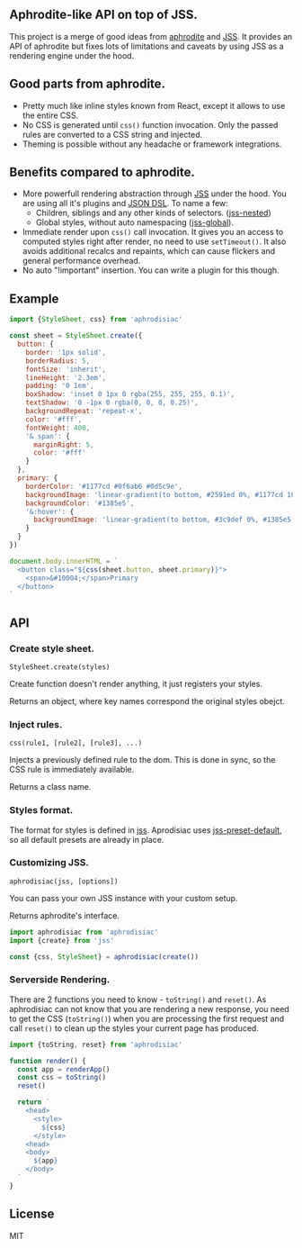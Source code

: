 ## Aphrodite-like API on top of JSS.

This project is a merge of good ideas from [aphrodite](https://github.com/Khan/aphrodite) and [JSS](https://github.com/cssinjs/jss). It provides an API of aphrodite but fixes lots of limitations and caveats by using JSS as a rendering engine under the hood.

## Good parts from aphrodite.

- Pretty much like inline styles known from React, except it allows to use the entire CSS.
- No CSS is generated until `css()` function invocation. Only the passed rules are converted to a CSS string and injected.
- Theming is possible without any headache or framework integrations.

## Benefits compared to aphrodite.

- More powerfull rendering abstraction through [JSS](https://github.com/cssinjs/jss) under the hood. You are using all it's plugins and [JSON DSL](https://github.com/cssinjs/jss/blob/master/docs/json-api.md). To name a few:
  - Children, siblings and any other kinds of selectors. ([jss-nested](https://github.com/cssinjs/jss-nested))
  - Global styles, without auto namespacing ([jss-global](https://github.com/cssinjs/jss-global)).
- Immediate render upon `css()` call invocation. It gives you an access to computed styles right after render, no need to use `setTimeout()`. It also avoids additional recalcs and repaints, which can cause flickers and general performance overhead.
- No auto "!important" insertion. You can write a plugin for this though.


## Example

```javascript
import {StyleSheet, css} from 'aphrodisiac'

const sheet = StyleSheet.create({
  button: {
    border: '1px solid',
    borderRadius: 5,
    fontSize: 'inherit',
    lineHeight: '2.3em',
    padding: '0 1em',
    boxShadow: 'inset 0 1px 0 rgba(255, 255, 255, 0.1)',
    textShadow: '0 -1px 0 rgba(0, 0, 0, 0.25)',
    backgroundRepeat: 'repeat-x',
    color: '#fff',
    fontWeight: 400,
    '& span': {
      marginRight: 5,
      color: '#fff'
    }
  },
  primary: {
    borderColor: '#1177cd #0f6ab6 #0d5c9e',
    backgroundImage: 'linear-gradient(to bottom, #2591ed 0%, #1177cd 100%)',
    backgroundColor: '#1385e5',
    '&:hover': {
      backgroundImage: 'linear-gradient(to bottom, #3c9def 0%, #1385e5 100%)'
    }
  }
})

document.body.innerHTML = `
  <button class="${css(sheet.button, sheet.primary)}">
    <span>&#10004;</span>Primary
  </button>
`
```

## API

### Create style sheet.

`StyleSheet.create(styles)`

Create function doesn't render anything, it just registers your styles.

Returns an object, where key names correspond the original styles obejct.

### Inject rules.

`css(rule1, [rule2], [rule3], ...)`

Injects a previously defined rule to the dom. This is done in sync, so the CSS rule is immediately available.

Returns a class name.

### Styles format.

The format for styles is defined in [jss](https://github.com/cssinjs/jss/blob/master/docs/json-api.md). Aprodisiac uses [jss-preset-default](https://github.com/cssinjs/jss-preset-default), so all default presets are already in place.

### Customizing JSS.

`aphrodisiac(jss, [options])`

You can pass your own JSS instance with your custom setup.

Returns aphrodite's interface.

```javascript
import aphrodisiac from 'aphrodisiac'
import {create} from 'jss'

const {css, StyleSheet} = aphrodisiac(create())
```

### Serverside Rendering.

There are 2 functions you need to know - `toString()` and `reset()`.
As aphrodisiac can not know that you are rendering a new response, you need to get the CSS (`toString()`) when you are processing the first request and call `reset()` to clean up the styles your current page has produced.


```javascript
import {toString, reset} from 'aphrodisiac'

function render() {
  const app = renderApp()
  const css = toString()
  reset()

  return `
    <head>
      <style>
        ${css}
      </style>
    <head>
    <body>
      ${app}
    </body>
  `
}
```

## License

MIT

